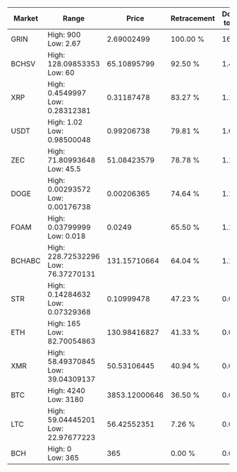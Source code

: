| Market | Range | Price| Retracement | Doubles to 50% |
| --- | --- | --- | --- | --- |
| GRIN | High: 900<br />Low: 2.67 | 2.69002499 | 100.00 % | 167.78 |
| BCHSV | High: 128.09853353<br />Low: 60 | 65.10895799 | 92.50 % | 1.44 |
| XRP | High: 0.4549997<br />Low: 0.28312381 | 0.31187478 | 83.27 % | 1.18 |
| USDT | High: 1.02<br />Low: 0.98500048 | 0.99206738 | 79.81 % | 1.01 |
| ZEC | High: 71.80993648<br />Low: 45.5 | 51.08423579 | 78.78 % | 1.15 |
| DOGE | High: 0.00293572<br />Low: 0.00176738 | 0.00206365 | 74.64 % | 1.14 |
| FOAM | High: 0.03799999<br />Low: 0.018 | 0.0249 | 65.50 % | 1.12 |
| BCHABC | High: 228.72532296<br />Low: 76.37270131 | 131.15710664 | 64.04 % | 1.16 |
| STR | High: 0.14284632<br />Low: 0.07329368 | 0.10999478 | 47.23 % | 0.00 |
| ETH | High: 165<br />Low: 82.70054863 | 130.98416827 | 41.33 % | 0.00 |
| XMR | High: 58.49370845<br />Low: 39.04309137 | 50.53106445 | 40.94 % | 0.00 |
| BTC | High: 4240<br />Low: 3180 | 3853.12000646 | 36.50 % | 0.00 |
| LTC | High: 59.04445201<br />Low: 22.97677223 | 56.42552351 | 7.26 % | 0.00 |
| BCH | High: 0<br />Low: 365 | 365 | 0.00 % | 0.00 |
